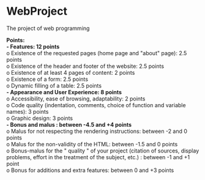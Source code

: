 # WebProject
The project of web programming

**Points:**  
**- Features: 12 points**  
  o Existence of the requested pages (home page and "about" page): 2.5 points  
  o Existence of the header and footer of the website: 2.5 points  
  o Existence of at least 4 pages of content: 2 points  
  o Existence of a form: 2.5 points  
  o Dynamic filling of a table: 2.5 points  
**- Appearance and User Experience: 8 points**  
  o Accessibility, ease of browsing, adaptability: 2 points  
  o Code quality (indentation, comments, choice of function and variable names): 3 points  
  o Graphic design: 3 points  
**- Bonus and malus : between -4.5 and +4 points**  
  o Malus for not respecting the rendering instructions: between -2 and 0 points  
  o Malus for the non-validity of the HTML: between -1.5 and 0 points  
  o Bonus-malus for the " quality " of your project (citation of sources, display problems, 
    effort in the treatment of the subject, etc.) : between -1 and +1 point  
  o Bonus for additions and extra features: between 0 and +3 points  

